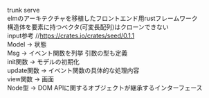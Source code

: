 trunk serve<br>
elmのアーキテクチャを移植したフロントエンド用rustフレームワーク<br>
構造体を要素に持つベクタ(可変長配列)はクローンできない<br>
input参考 //https://crates.io/crates/seed/0.1.1<br>
Model -> 状態<br>
Msg -> イベント関数を列挙 引数の型も定義<br>
init関数 -> モデルの初期化<br>
update関数 -> イベント関数の具体的な処理内容<br>
view関数 -> 画面<br>
Node型 -> DOM APIに関するオブジェクトが継承するインターフェース<br>